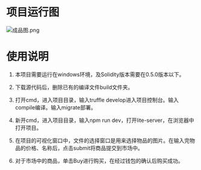 # 项目运行图

![成品图.png](https://i.loli.net/2018/12/29/5c2745559cd53.png)

# 使用说明

1. 本项目需要运行在windows环境，及Solidity版本需要在0.5.0版本以下。

2. 下载源代码后，删除已有的编译文件build文件夹。

3. 打开cmd，进入项目目录，输入truffle develop进入项目控制台。输入compile编译。输入migrate部署。

4. 新开cmd，进入项目目录，输入npm run dev，打开lite-server，在浏览器中打开项目。

5. 在项目的可视化窗口中，文件的选择窗口是用来选择物品的图片。在输入完物品的价格、名称后，点击submit将商品提交到市场中。

6. 对于市场中的商品，单击Buy进行购买，在经过钱包的确认后购买成功。